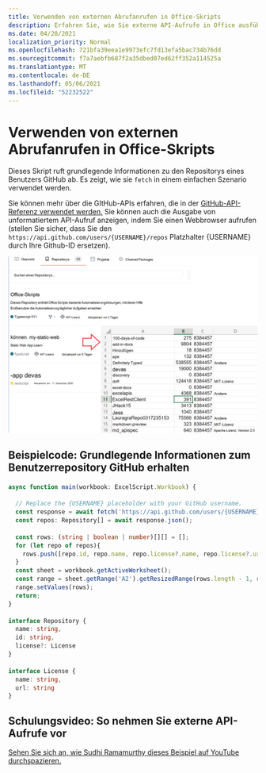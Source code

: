 ```yaml
---
title: Verwenden von externen Abrufanrufen in Office-Skripts
description: Erfahren Sie, wie Sie externe API-Aufrufe in Office ausführen.
ms.date: 04/28/2021
localization_priority: Normal
ms.openlocfilehash: 721bfa39eea1e9973efc7fd13efa5bac734b76dd
ms.sourcegitcommit: f7a7aebfb687f2a35dbed07ed62ff352a114525a
ms.translationtype: MT
ms.contentlocale: de-DE
ms.lasthandoff: 05/06/2021
ms.locfileid: "52232522"
---
```

# <a name="use-external-fetch-calls-in-office-scripts"></a>Verwenden von externen Abrufanrufen in Office-Skripts

Dieses Skript ruft grundlegende Informationen zu den Repositorys eines Benutzers GitHub ab. Es zeigt, wie sie `fetch` in einem einfachen Szenario verwendet werden.

Sie können mehr über die GItHub-APIs erfahren, die in der [GitHub-API-Referenz verwendet werden.](https://docs.github.com/rest/reference/repos#list-repositories-for-a-user) Sie können auch die Ausgabe von unformatiertem API-Aufruf anzeigen, indem Sie einen Webbrowser aufrufen (stellen Sie sicher, dass Sie den `https://api.github.com/users/{USERNAME}/repos` Platzhalter {USERNAME} durch Ihre Github-ID ersetzen).

![Get repositorys info example](../../images/git.png)

## <a name="sample-code-get-basic-information-about-users-github-repositories"></a>Beispielcode: Grundlegende Informationen zum Benutzerrepository GitHub erhalten

```TypeScript
async function main(workbook: ExcelScript.Workbook) {

  // Replace the {USERNAME} placeholder with your GitHub username.
  const response = await fetch('https://api.github.com/users/{USERNAME}/repos');
  const repos: Repository[] = await response.json();
  
  const rows: (string | boolean | number)[][] = [];
  for (let repo of repos){ 
    rows.push([repo.id, repo.name, repo.license?.name, repo.license?.url])
  }
  const sheet = workbook.getActiveWorksheet();
  const range = sheet.getRange('A2').getResizedRange(rows.length - 1, rows[0].length - 1);
  range.setValues(rows);
  return;
}

interface Repository {
  name: string,
  id: string,
  license?: License 
}

interface License {
  name: string,
  url: string
}
```

## <a name="training-video-how-to-make-external-api-calls"></a>Schulungsvideo: So nehmen Sie externe API-Aufrufe vor

[Sehen Sie sich an, wie Sudhi Ramamurthy dieses Beispiel auf YouTube durchspazieren.](https://youtu.be/fulP29J418E)
